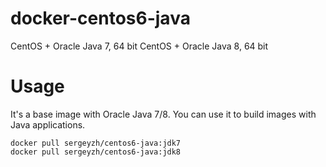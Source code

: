 docker-centos6-java
===================

CentOS + Oracle Java 7, 64 bit
CentOS + Oracle Java 8, 64 bit


# Usage

It's a base image with Oracle Java 7/8. You can use it to build images with Java applications.

```
docker pull sergeyzh/centos6-java:jdk7
docker pull sergeyzh/centos6-java:jdk8
```

